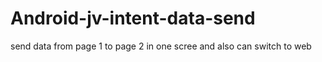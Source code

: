 # Android-jv-intent-data-send
send data from page 1 to page 2 in one scree and also can switch to web
